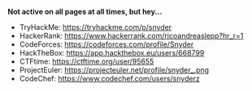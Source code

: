 **Not active on all pages at all times, but hey...**

- TryHackMe: https://tryhackme.com/p/snyder <br>
- HackerRank: https://www.hackerrank.com/ricoandreaslepp?hr_r=1 <br>
- CodeForces: https://codeforces.com/profile/Snyder
- HackTheBox: https://app.hackthebox.eu/users/668799
- CTFtime: https://ctftime.org/user/95655
- ProjectEuler: https://projecteuler.net/profile/snyder_.png
- CodeChef: https://www.codechef.com/users/snyderz

